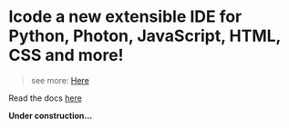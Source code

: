 # Icode a new extensible IDE for Python, Photon, JavaScript, HTML, CSS and more!

> see more: [Here](https://igdaliascabamba.github.io/get-icode/)

Read the docs [here](https://github.com/IgdaliasCabamba/icode/blob/main/docs/main.rst)

**Under construction...**